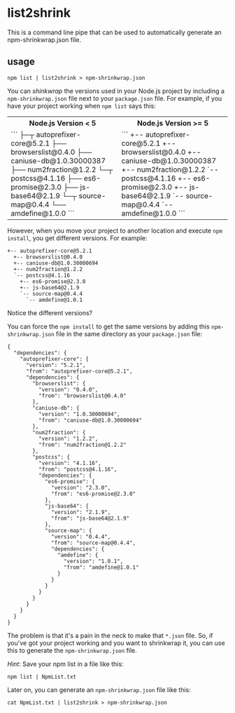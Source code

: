 # list2shrink

This is a command line pipe that can be used to automatically generate an npm-shrinkwrap.json file.

## usage

```
npm list | list2shrink > npm-shrinkwrap.json
```

You can *shinkwrap* the versions used in your Node.js project by including a `npm-shrinkwrap.json` file next to your `package.json` file.  For example, if you have your project working when `npm list` says this:

<table>
  <tbody>
    <tr>
      <th align="center">Node.js Version < 5</th>
      <th align="center">Node.js Version >= 5</th>
    </tr>
    <tr>
      <td align="left">
```
├─┬ autoprefixer-core@5.2.1
  ├── browserslist@0.4.0
  ├── caniuse-db@1.0.30000387
  ├── num2fraction@1.2.2
  └─┬ postcss@4.1.16
    ├── es6-promise@2.3.0
    ├── js-base64@2.1.9
    └─┬ source-map@0.4.4
      └── amdefine@1.0.0
```
      </td>
      <td align="left">
```
+-- autoprefixer-core@5.2.1
  +-- browserslist@0.4.0
  +-- caniuse-db@1.0.30000387
  +-- num2fraction@1.2.2
  `-- postcss@4.1.16
    +-- es6-promise@2.3.0
    +-- js-base64@2.1.9
    `-- source-map@0.4.4
      `-- amdefine@1.0.0
```
      </td>
    </tr>
  </tbody>
</table>

However, when you move your project to another location and execute `npm install`, you get different versions.  For example:
```
+-- autoprefixer-core@5.2.1
  +-- browserslist@0.4.0
  +-- caniuse-db@1.0.30000694
  +-- num2fraction@1.2.2
  `-- postcss@4.1.16
    +-- es6-promise@2.3.0
    +-- js-base64@2.1.9
    `-- source-map@0.4.4
      `-- amdefine@1.0.1
```
Notice the different versions?

You can force the `npm install` to get the same versions by adding this `npm-shrinkwrap.json` file in the same directory as your `package.json` file:

```
{
  "dependencies": {
    "autoprefixer-core": {
      "version": "5.2.1",
      "from": "autoprefixer-core@5.2.1",
      "dependencies": {
        "browserslist": {
          "version": "0.4.0",
          "from": "browserslist@0.4.0"
        },
        "caniuse-db": {
          "version": "1.0.30000694",
          "from": "caniuse-db@1.0.30000694"
        },
        "num2fraction": {
          "version": "1.2.2",
          "from": "num2fraction@1.2.2"
        },
        "postcss": {
          "version": "4.1.16",
          "from": "postcss@4.1.16",
          "dependencies": {
            "es6-promise": {
              "version": "2.3.0",
              "from": "es6-promise@2.3.0"
            },
            "js-base64": {
              "version": "2.1.9",
              "from": "js-base64@2.1.9"
            },
            "source-map": {
              "version": "0.4.4",
              "from": "source-map@0.4.4",
              "dependencies": {
                "amdefine": {
                  "version": "1.0.1",
                  "from": "amdefine@1.0.1"
                }
              }
            }
          }
        }
      }
    }
  }
}
```

The problem is that it's a pain in the neck to make that `*.json` file.  So, if you've got your project working and you want to shrinkwrap it, you can use this to generate the `npm-shrinkwrap.json` file.

*Hint*:  Save your npm list in a file like this:
```
npm list | NpmList.txt
```
Later on, you can generate an `npm-shrinkwrap.json` file like this:
```
cat NpmList.txt | list2shrink > npm-shrinkwrap.json
```
